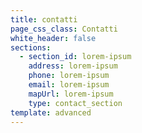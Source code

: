 ```yaml
---
title: contatti
page_css_class: Contatti
white_header: false
sections:
  - section_id: lorem-ipsum
    address: lorem-ipsum
    phone: lorem-ipsum
    email: lorem-ipsum
    mapUrl: lorem-ipsum
    type: contact_section
template: advanced
---
```

